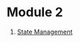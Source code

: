 # Module 2

1. [State Management](https://github.com/saiankit/Flutter-Summer-Group-2021/blob/master/Module%202/1.Constraints%2BState.md)